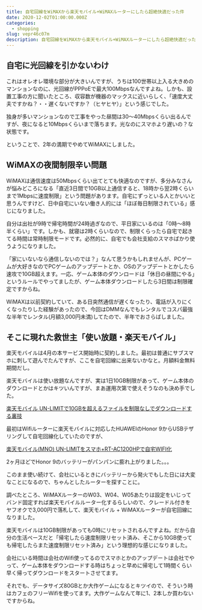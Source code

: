 ```yaml
---
title: 自宅回線をWiMAXから楽天モバイル+WiMAXルーターにしたら超絶快適だった件
date: 2020-12-02T01:00:00.000Z
categories:
  - shopping
slug: vepr46c07m
description: 自宅回線をWiMAXから楽天モバイル+WiMAXルーターにしたら超絶快適だった件
---
```


## 自宅に光回線を引かないわけ

これはオレオレ環境な部分が大きいんですが、うちは100世帯以上入る大きめのマンションなのに、光回線がPPPoEで最大100Mbpsなんですよね。しかも、設置工事の方に聞いたところ、収容数が機器のマックスに近いらしく、「速度大丈夫ですかね？・・遅くないですか？（ヒヤヒヤ）」という感じでした。

独身が多いマンションなので工事をやった昼間は30〜40Mbpsくらい出るんですが、夜になると10Mbpsくらいまで落ちます。光なのにスマホより遅いの？な状態です。

ということで、2年の満期でやめてWiMAXにしました。

## WiMAXの夜間制限辛い問題

WiMAXは通信速度は50Mbpsくらい出てとても快適なのですが、多分みなさんが悩みどころになる「直近3日間で10GB以上通信すると、18時から翌2時くらいまで1Mbpsに速度制限」という問題があります。自宅にずっといる人とかいいと思うんですけど、日中自宅にいない働き人的には「ほぼ毎日制限されている」感じになりました。

自分は出社が9時で帰宅時間が24時過ぎなので、平日家にいるのは「0時〜8時半くらい」です。しかも、就寝は2時くらいなので、制限くらったら自宅で起きてる時間は常時制限モードです。必然的に、自宅でも会社支給のスマホばかり使うようになりました。

「家にいないなら通信しないのでは？」なんて思うかもしれませんが、PCゲームが大好きなのでPCゲームのアップデートとか、OSのアップデートとかしたら速攻で10GB超えます。一応、ゲーム本体のダウンロードは「休日の昼間にやる」というルールでやってましたが、ゲーム本体ダウンロードしたら3日間は制限確定ですからね。

WiMAXは以前契約していて、ある日突然通信が遅くなったり、電話が入りにくくなったりした経験があったので、今回はDMMなんでもレンタルでコスパ最強な半年でレンタル(月額3,000円未満)してたので、半年でおさらばしました。

## そこに現れた救世主「使い放題・楽天モバイル」

楽天モバイルは4月の本サービス開始時に契約しました。最初は普通にサブスマホに刺して遊んでたんですが、ここを自宅回線に出来ないかなと。月額料金無料期間だし。

楽天モバイルは使い放題なんですが、実は1日10GB制限があって、ゲーム本体のダウンロードとかはキツいんですが、まあ運用次第で使えそうなのも決め手でした。

[楽天モバイル UN-LIMITで10GBを超えるファイルを制限なしでダウンロードする裏技](https://www.best-wifi.net/topics/orqdmxx8np/)

最初はWifiルーターに楽天モバイルに対応したHUAWEIのHonor 9からUSBテザリングして自宅回線化していたのですが、

[楽天モバイル(MNO) UN-LIMITをスマホ+RT-AC1200HPで自宅WIFI化](/blog/eube6h3y9f/)

2ヶ月ほどでHonor 9のバッテリーがパンパンに膨れ上がりました。。。

このまま使い続けて、会社にいるときにバッテリーから発火でもした日には大変なことになるので、ちゃんとしたルーターを探すことに。

調べたところ、WiMAXルーターのW03、W04、W05あたりは設定をいじってバンド固定すれば楽天モバイルルーター化するらしいので、クレードル付きをヤフオクで3,000円で落札して、楽天モバイル + WiMAXルーターが自宅回線になりました。

楽天モバイルは10GB制限があっても0時にリセットされるんですよね。だから自分の生活ペースだと「帰宅したら速度制限リセット済み、そこから10GB使っても帰宅したらまた速度制限リセット済み」という理想的な感じになりました。

会社にいる時間は会社のWifi使ってるのでスマホとかのアップデートは会社でやって、ゲーム本体をダウンロードする時はちょっと早めに帰宅して1時間くらい早く帰ってダウンロードをスタートさせてます。

それでも、データサイズ80GBとか大作ゲームになるとキツイので、そういう時はカフェのフリーWifiを使ってます。大作ゲームなんて年に1、2本しか買わないですからね。
